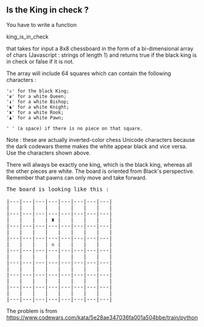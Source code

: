 ## Is the King in check ?
You have to write a function

king_is_in_check

that takes for input a 8x8 chessboard in the form of a bi-dimensional array of chars (Javascript : strings of length 1) and returns true if the black king is in check or false if it is not.

The array will include 64 squares which can contain the following characters :

    '♔' for the black King;
    '♛' for a white Queen;
    '♝' for a white Bishop;
    '♞' for a white Knight;
    '♜' for a white Rook;
    '♟' for a white Pawn;

    ' ' (a space) if there is no piece on that square.

Note : these are actually inverted-color chess Unicode characters because the dark codewars theme makes the white appear black and vice versa. Use the characters shown above.

There will always be exactly one king, which is the black king, whereas all the other pieces are white.
The board is oriented from Black's perspective.
Remember that pawns can only move and take forward.
<pre>
The board is looking like this :

|---|---|---|---|---|---|---|---|
|   |   |   |   |   |   |   |   |
|---|---|---|---|---|---|---|---|
|   |   |   | ♜ |   |   |   |   |
|---|---|---|---|---|---|---|---|
|   |   |   |   |   |   |   |   |
|---|---|---|---|---|---|---|---|
|   |   |   | ♔ |   |   |   |   |
|---|---|---|---|---|---|---|---|
|   |   |   |   |   |   |   |   |
|---|---|---|---|---|---|---|---|
|   |   |   |   |   |   |   |   |
|---|---|---|---|---|---|---|---|
|   |   |   |   |   |   |   |   |
|---|---|---|---|---|---|---|---|
|   |   |   |   |   |   |   |   |
|---|---|---|---|---|---|---|---|
</pre>
The problem is from https://www.codewars.com/kata/5e28ae347036fa001a504bbe/train/python
